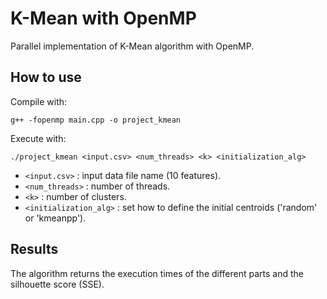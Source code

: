 # K-Mean with OpenMP

Parallel implementation of K-Mean algorithm with OpenMP. 

## How to use

Compile with:

```
g++ -fopenmp main.cpp -o project_kmean
```

Execute with:

```
./project_kmean <input.csv> <num_threads> <k> <initialization_alg>
```
- `<input.csv>` : input data file name (10 features).
- `<num_threads>` : number of threads.
- `<k>` : number of clusters.
- `<initialization_alg>` : set how to define the initial centroids ('random' or 'kmeanpp').


## Results

The algorithm returns the execution times of the different parts and the silhouette score (SSE).
